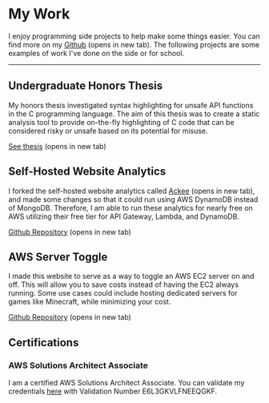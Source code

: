 # My Work
I enjoy programming side projects to help make some things easier. You can find more on my [Github](https://github.com/jdukewich) (opens in new tab). The following projects are some examples of work I've done on the side or for school.
___

## Undergraduate Honors Thesis
My honors thesis investigated syntax highlighting for unsafe API functions in the C programming language. The aim of this thesis was to create a static analysis tool to provide on-the-fly highlighting of C code that can be considered risky or unsafe based on its potential for misuse. 

[See thesis](https://honors.libraries.psu.edu/catalog/7005jpd5666) (opens in new tab)

## Self-Hosted Website Analytics

I forked the self-hosted website analytics called [Ackee](https://github.com/electerious/Ackee) (opens in new tab), and made some changes so that it could run using AWS DynamoDB instead of MongoDB. Therefore, I am able to run these analytics for nearly free on AWS utilizing their free tier for API Gateway, Lambda, and DynamoDB.

[Github Repository](https://github.com/jdukewich/Ackee/tree/aws-dynamodb) (opens in new tab)

## AWS Server Toggle

I made this website to serve as a way to toggle an AWS EC2 server on and off. This will allow you to save costs instead of having the EC2 always running. Some use cases could include hosting dedicated servers for games like Minecraft, while minimizing your cost.

[Github Repository](https://github.com/jdukewich/ec2-toggle) (opens in new tab) 

## Certifications
### AWS Solutions Architect Associate
I am a certified AWS Solutions Architect Associate. You can validate my credentials [here](https://aws.amazon.com/verification) with Validation Number E6L3GKVLFNEEQGKF.